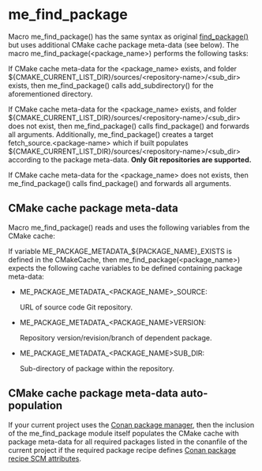 # me_find_package

Macro me_find_package() has the same syntax as original 
[find_package()](https://cmake.org/cmake/help/latest/command/find_package.html) but uses additional 
CMake cache package meta-data (see below).
The macro me_find_package(<package_name>) performs the following tasks:

If CMake cache meta-data for the \<package_name\> exists, and folder 
${CMAKE_CURRENT_LIST_DIR}/sources/\<repository-name\>/\<sub_dir\>
exists, then me_find_package() calls add_subdirectory() for the aforementioned directory.

If CMake cache meta-data for the <package_name> exists, and folder 
${CMAKE_CURRENT_LIST_DIR}/sources/\<repository-name\>/\<sub_dir\>
does not exist, then me_find_package() calls find_package() and forwards all arguments.
Additionally, me_find_package() creates a target fetch_source.\<package-name\> which if
built populates ${CMAKE_CURRENT_LIST_DIR}/sources/\<repository-name\>/\<sub_dir\> according to the 
package meta-data. **Only Git repositories are supported.**

If CMake cache meta-data for the \<package_name\> does not exists, 
then me_find_package() calls find_package() and forwards all arguments.

## CMake cache package meta-data
Macro me_find_package() reads and uses the following variables from the CMake cache:

If variable ME_PACKAGE_METADATA_${PACKAGE_NAME}_EXISTS is defined in the CMakeCache,
then me_find_package(<package_name>) expects the following cache variables to be defined 
containing package meta-data:
- ME_PACKAGE_METADATA_<PACKAGE_NAME>_SOURCE: 

    URL of source code Git repository.
- ME_PACKAGE_METADATA_<PACKAGE_NAME>VERSION: 

    Repository version/revision/branch of dependent package.
- ME_PACKAGE_METADATA_<PACKAGE_NAME>SUB_DIR: 

    Sub-directory of package within the repository.

## CMake cache package meta-data auto-population
If your current project uses the [Conan package manager](https://docs.conan.io/en/latest/), 
then the inclusion of the me_find_package module itself populates the CMake cache
with package meta-data for all required packages 
listed in the conanfile of the current project 
if the required package recipe defines 
[Conan package recipe SCM attributes](https://docs.conan.io/en/latest/reference/conanfile/attributes.html#scm).
